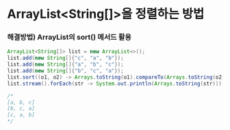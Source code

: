 # ArrayList<String[]>을 정렬하는 방법

### 해결방법) ArrayList의 sort() 메서드 활용


```Java
ArrayList<String[]> list = new ArrayList<>();
list.add(new String[]{"c", "a", "b"});
list.add(new String[]{"a", "b", "c"});
list.add(new String[]{"b", "c", "a"});
list.sort((o1, o2) -> Arrays.toString(o1).compareTo(Arrays.toString(o2))); // 오름차순 정렬
list.stream().forEach(str -> System.out.println(Arrays.toString(str))); // 출력

/*
[a, b, c]
[b, c, a]
[c, a, b]
*/
```
